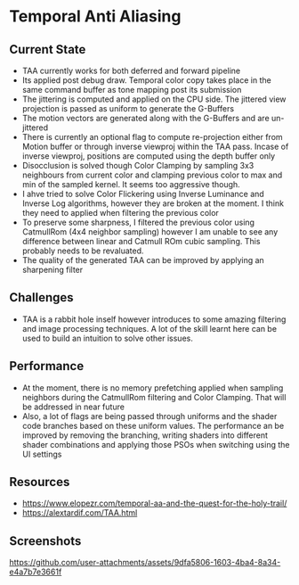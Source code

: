 # Temporal Anti Aliasing
## Current State
* TAA currently works for both deferred and forward pipeline
* Its applied post debug draw. Temporal color copy takes place in the same command buffer as tone mapping post its submission
* The jittering is computed and applied on the CPU side. The jittered view projection is passed as uniform to generate the G-Buffers
* The motion vectors are generated along with the G-Buffers and are un-jittered
* There is currently an optional flag to compute re-projection either from Motion buffer or through inverse viewproj within the TAA pass. Incase of inverse viewproj, positions are computed using the depth buffer only
* Disocclusion is solved though Color Clamping by sampling 3x3 neighbours from current color and clamping previous color to max and min of the sampled kernel. It seems too aggressive though.
* I ahve tried to solve Color Flickering using Inverse Luminance and Inverse Log algorithms, however they are broken at the moment. I think they need to applied when filtering the previous color
* To preserve some sharpness, I filtered the previous color using CatmullRom (4x4 neighbor sampling) however I am unable to see any difference between linear and Catmull ROm cubic sampling. This probably needs to be revaluated.
* The quality of the generated TAA can be improved by applying an sharpening filter

## Challenges
* TAA is a rabbit hole inself however introduces to some amazing filtering and image processing techniques. A lot of the skill learnt here can be used to build an intuition to solve other issues.

## Performance 
* At the moment, there is no memory prefetching applied when sampling neighbors during the CatmullRom filtering and Color Clamping. That will be addressed in near future
* Also, a lot of flags are being passed through uniforms and the shader code branches based on these uniform values. The performance an be improved by removing the branching, writing shaders into different shader combinations and applying those PSOs when switching using the UI settings

## Resources
* https://www.elopezr.com/temporal-aa-and-the-quest-for-the-holy-trail/
* https://alextardif.com/TAA.html

  
## Screenshots
https://github.com/user-attachments/assets/9dfa5806-1603-4ba4-8a34-e4a7b7e3661f


